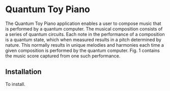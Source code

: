 # Quantum Toy Piano

The Quantum Toy Piano application enables a user to compose music that is performed by a quantum computer. The musical composition consists of a series of quantum circuits. Each note in the performance of a composition is a quantum state, which when measured results in a pitch determined by nature. This normally results in unique melodies and harmonies each time a given composition is performed by the quantum computer. Fig. 1 contains the music score captured from one such performance.



## Installation

To install.


